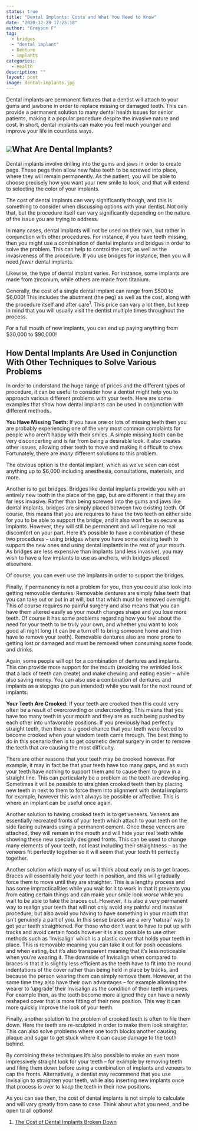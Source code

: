```yaml
---
status: true
title: "Dental Implants: Costs and What You Need to Know"
date: "2020-12-29 17:25:18"
author: "Greyson F"
tag:
  - bridges
  - "dental implant"
  - Denture
  - implants
categories:
  - Health
description: ""
layout: post
image: dental-implants.jpg
---
```


Dental implants are permanent fixtures that a dentist will attach to your gums and jawbone in order to replace missing or damaged teeth. This can provide a permanent solution to many dental health issues for senior patients, making it a popular procedure despite the invasive nature and cost. In short, dental implants can make you feel much younger and improve your life in countless ways.

## ![](/posts/dental-implants-1024x768.jpg)What Are Dental Implants?

Dental implants involve drilling into the gums and jaws in order to create pegs. These pegs then allow new false teeth to be screwed into place, where they will remain permanently. As the patient, you will be able to choose precisely how you want your new smile to look, and that will extend to selecting the color of your implants.

The cost of dental implants can vary significantly though, and this is something to consider when discussing options with your dentist. Not only that, but the procedure itself can vary significantly depending on the nature of the issue you are trying to address.

In many cases, dental implants will not be used on their own, but rather in conjunction with other procedures. For instance, if you have teeth missing, then you might use a combination of dental implants and bridges in order to solve the problem. This can help to control the cost, as well as the invasiveness of the procedure. If you use bridges for instance, then you will need _fewer_ dental implants.

Likewise, the type of dental implant varies. For instance, some implants are made from zirconium, while others are made from titanium.

Generally, the cost of a single dental implant can range from $500 to $6,000! This includes the abutment (the peg) as well as the cost, along with the procedure itself and after care<sup>1</sup>. This price can vary a lot then, but keep in mind that you will usually visit the dentist multiple times throughout the process.

For a full mouth of new implants, you can end up paying anything from $30,000 to $90,000!

## How Dental Implants Are Used in Conjunction With Other Techniques to Solve Various Problems

In order to understand the huge range of prices and the different types of procedure, it can be useful to consider how a dentist might help you to approach various different problems with your teeth. Here are some examples that show how dental implants can be used in conjunction with different methods.

**You Have Missing Teeth:** If you have one or lots of missing teeth then you are probably experiencing one of the very most common complaints for people who aren’t happy with their smiles. A simple missing tooth can be very disconcerting and is far from being a desirable look. It also creates other issues, allowing other teeth to move and making it difficult to chew. Fortunately, there are _many_ different solutions to this problem.

The obvious option is the dental implant, which as we’ve seen can cost anything up to $6,000 including anesthesia, consultations, materials, and more.

Another is to get bridges. Bridges like dental implants provide you with an entirely new tooth in the place of the gap, but are different in that they are far less invasive. Rather than being screwed into the gums and jaws like dental implants, bridges are simply placed between two existing teeth. Of course, this means that you are requires to have the two teeth on either side for you to be able to support the bridge, and it also won’t be as secure as implants. However, they will still be permanent and will require no real discomfort on your part. Here it’s possible to have a combination of these two procedures – using bridges where you have some existing teeth to support the new ones and using dental implants in the rest of your mouth. As bridges are less expensive than implants (and less invasive), you may wish to have a few implants to use as anchors, with bridges placed elsewhere.

Of course, you can even use the implants in order to support the bridges.

Finally, if permanency is not a problem for you, then you could also look into getting removable dentures. Removable dentures are simply false teeth that you can take out or put in at will, but that which must be removed overnight. This of course requires no painful surgery and also means that you can have them altered easily as your mouth changes shape and you lose more teeth. Of course it has some problems regarding how you feel about the need for your teeth to be truly your own, and whether you want to look good all night long (it can be a turn off to bring someone home and then have to remove your teeth). Removable dentures also are more prone to getting lost or damaged and must be removed when consuming some foods and drinks.

Again, some people will opt for a combination of dentures and implants. This can provide more support for the mouth (avoiding the wrinkled look that a lack of teeth can create) and make chewing and eating easier – while also saving money. You can also use a combination of dentures and implants as a stopgap (no pun intended) while you wait for the next round of implants.

**Your Teeth Are Crooked:** If your teeth are crooked then this could very often be a result of overcrowding or undercrowding. This means that you have too many teeth in your mouth and they are as such being pushed by each other into unfavorable positions. If you previously had perfectly straight teeth, then there is a good chance that your teeth were forced to become crooked when your wisdom teeth came through. The best thing to do in this scenario then is to get cosmetic dental surgery in order to remove the teeth that are causing the most difficulty.

There are other reasons that your teeth may be crooked however. For example, it may in fact be that your teeth have too many gaps, and as such your teeth have nothing to support them and to cause them to grow in a straight line. This can particularly be a problem as the teeth are developing. Sometimes it will be possible to straighten crooked teeth then by placing new teeth in next to them to force them into alignment with dental implants for example, however this won’t always be possible or affective. This is where an implant can be useful once again.

Another solution to having crooked teeth is to get veneers. Veneers are essentially recreated fronts of your teeth which attach to your teeth on the side facing outwards using a permanent cement. Once these veneers are attached, they will remain in the mouth and will hide your real teeth while showing these new specially designed fronts. This can be used to change many elements of your teeth, not least including their straightness – as the veneers fit perfectly together so it will seem that your teeth fit perfectly together.

Another solution which many of us will think about early on is to get braces. Braces will essentially hold your teeth in position, and this will gradually force them to move until they are straighter. This is a lengthy process and has some impracticalities while you wait for it to work in that it prevents you from eating certain things and can make your smile look _worse_ while you wait to be able to take the braces out. However, it is also a very permanent way to realign your teeth that will not only avoid any painful and invasive procedure, but also avoid you having to have something in your mouth that isn’t genuinely a part of you. In this sense braces are a very ‘natural’ way to get your teeth straightened. For those who don’t want to have to put up with tracks and avoid certain foods however it is also possible to use other methods such as ‘Invisalign’ which is a plastic cover that holds your teeth in place. This is removable meaning you can take it out for posh occasions and when eating, but it’s also transparent meaning that it’s less noticeable when you’re wearing it. The downside of Invisalign when compared to braces is that it is slightly less efficient as the teeth have to fit into the round indentations of the cover rather than being held in place by tracks, and because the person wearing them can simply remove them. However, at the same time they also have their own advantages – for example allowing the wearer to ‘upgrade’ their Invisalign as the condition of their teeth improves. For example then, as the teeth become more aligned they can have a newly reshaped cover that is more fitting of their new position. This way it can more quickly improve the look of your teeth.

Finally, another solution to the problem of crooked teeth is often to file them down. Here the teeth are re-sculpted in order to make them look straighter. This can also solve problems where one tooth blocks another causing plaque and sugar to get stuck where it can cause damage to the tooth behind.

By combining these techniques it’s also possible to make an even more impressively straight look for your teeth – for example by removing teeth and filing them down before using a combination of implants and veneers to cap the fronts. Alternatively, a dentist may recommend that you use Invisalign to straighten your teeth, while also inserting new implants once that process is over to _keep_ the teeth in their new positions.

As you can see then, the cost of dental implants is not simple to calculate and will vary greatly from case to case. Think about what you need, and be open to all options!

1. [The Cost of Dental Implants Broken Down](https://www.spiritdental.com/blog/individuals/the-cost-of-dental-implants-broken-down)
